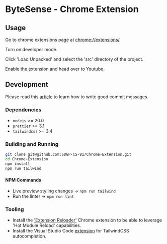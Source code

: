 # ByteSense - Chrome Extension

## Usage

Go to chrome extensions page at [chrome://extensions/](chrome://extensions/)

Turn on developer mode.

Click 'Load Unpacked' and select the 'src' directory of the project.

Enable the extension and head over to Youtube.

## Development

Please read this [article](https://cbea.ms/git-commit/) to learn how to write good commit messages.

### Dependencies

- `nodejs` >= 20.0
- `prettier` >= 3.1
- `tailwindcss` >= 3.4

### Building and Running

```sh
git clone git@github.com:SDGP-CS-81/Chrome-Extension.git
cd Chrome-Extension
npm install
npm run tailwind
```

#### NPM Commands

- Live preview styling changes -> `npm run tailwind`
- Run the linter -> `npm run lint`

### Tooling

- Install the ['Extension Reloader'](https://chromewebstore.google.com/detail/extensions-reloader/fimgfedafeadlieiabdeeaodndnlbhid) Chrome extension to be able to leverage 'Hot Module Reload' capabilities.
- Install the Visual Studio Code [extension](https://marketplace.visualstudio.com/items?itemName=bradlc.vscode-tailwindcss) for TailwindCSS autocompletion.


